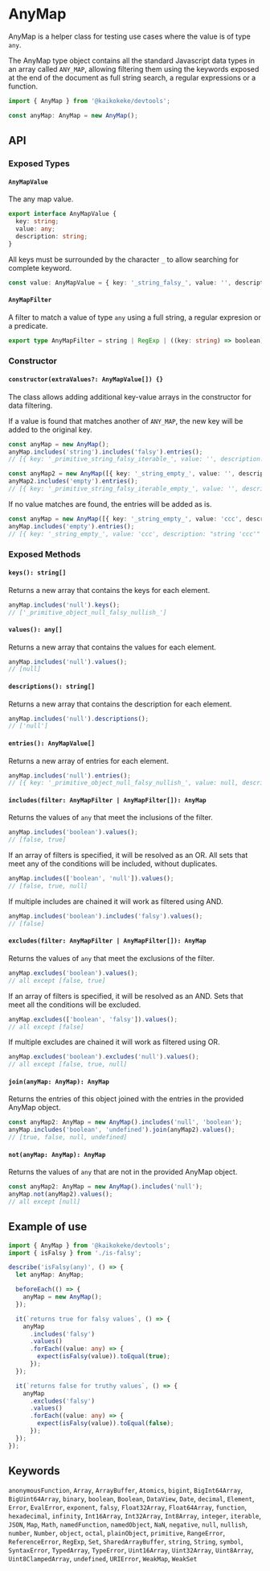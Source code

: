 # AnyMap

AnyMap is a helper class for testing use cases where the value is of type `any`.

The AnyMap type object contains all the standard Javascript data types in an array called `ANY_MAP`, allowing filtering them using the keywords exposed at the end of the document as full string search, a regular expressions or a function.

```ts
import { AnyMap } from '@kaikokeke/devtools';

const anyMap: AnyMap = new AnyMap();
```

## API

### Exposed Types

#### `AnyMapValue`

The any map value.

```ts
export interface AnyMapValue {
  key: string;
  value: any;
  description: string;
}
```

All keys must be surrounded by the character `_` to allow searching for complete keyword.

```ts
const value: AnyMapValue = { key: '_string_falsy_', value: '', description: "string ''" };
```

#### `AnyMapFilter`

A filter to match a value of type `any` using a full string, a regular expresion or a predicate.

```ts
export type AnyMapFilter = string | RegExp | ((key: string) => boolean);
```

### Constructor

#### `constructor(extraValues?: AnyMapValue[]) {}`

The class allows adding additional key-value arrays ​​in the constructor for data filtering.

If a value is found that matches another of `ANY_MAP`, the new key will be added to the original key.

```ts
const anyMap = new AnyMap();
anyMap.includes('string').includes('falsy').entries();
// [{ key: '_primitive_string_falsy_iterable_', value: '', description: "string ''" }]

const anyMap2 = new AnyMap([{ key: '_string_empty_', value: '', description: '' }]);
anyMap2.includes('empty').entries();
// [{ key: '_primitive_string_falsy_iterable_empty_', value: '', description: "string ''" }]
```

If no value matches are found, the entries will be added as is.

```ts
const anyMap = new AnyMap([{ key: '_string_empty_', value: 'ccc', description: "string 'ccc'" }]);
anyMap.includes('empty').entries();
// [{ key: '_string_empty_', value: 'ccc', description: "string 'ccc'" }]
```

### Exposed Methods

#### `keys(): string[]`

Returns a new array that contains the keys for each element.

```ts
anyMap.includes('null').keys();
// ['_primitive_object_null_falsy_nullish_']
```

#### `values(): any[]`

Returns a new array that contains the values for each element.

```ts
anyMap.includes('null').values();
// [null]
```

#### `descriptions(): string[]`

Returns a new array that contains the description for each element.

```ts
anyMap.includes('null').descriptions();
// ['null']
```

#### `entries(): AnyMapValue[]`

Returns a new array of entries for each element.

```ts
anyMap.includes('null').entries();
// [{ key: '_primitive_object_null_falsy_nullish_', value: null, description: 'null' }]
```

#### `includes(filter: AnyMapFilter | AnyMapFilter[]): AnyMap`

Returns the values of `any` that meet the inclusions of the filter.

```ts
anyMap.includes('boolean').values();
// [false, true]
```

If an array of filters is specified, it will be resolved as an OR.
All sets that meet any of the conditions will be included, without duplicates.

```ts
anyMap.includes(['boolean', 'null']).values();
// [false, true, null]
```

If multiple includes are chained it will work as filtered using AND.

```ts
anyMap.includes('boolean').includes('falsy').values();
// [false]
```

#### `excludes(filter: AnyMapFilter | AnyMapFilter[]): AnyMap`

Returns the values of `any` that meet the exclusions of the filter.

```ts
anyMap.excludes('boolean').values();
// all except [false, true]
```

If an array of filters is specified, it will be resolved as an AND.
Sets that meet all the conditions will be excluded.

```ts
anyMap.excludes(['boolean', 'falsy']).values();
// all except [false]
```

If multiple excludes are chained it will work as filtered using OR.

```ts
anyMap.excludes('boolean').excludes('null').values();
// all except [false, true, null]
```

#### `join(anyMap: AnyMap): AnyMap`

Returns the entries of this object joined with the entries in the provided AnyMap object.

```ts
const anyMap2: AnyMap = new AnyMap().includes('null', 'boolean');
anyMap.includes('boolean', 'undefined').join(anyMap2).values();
// [true, false, null, undefined]
```

#### `not(anyMap: AnyMap): AnyMap`

Returns the values of `any` that are not in the provided AnyMap object.

```ts
const anyMap2: AnyMap = new AnyMap().includes('null');
anyMap.not(anyMap2).values();
// all except [null]
```

## Example of use

```ts
import { AnyMap } from '@kaikokeke/devtools';
import { isFalsy } from './is-falsy';

describe('isFalsy(any)', () => {
  let anyMap: AnyMap;

  beforeEach(() => {
    anyMap = new AnyMap();
  });

  it(`returns true for falsy values`, () => {
    anyMap
      .includes('falsy')
      .values()
      .forEach((value: any) => {
        expect(isFalsy(value)).toEqual(true);
      });
  });

  it(`returns false for truthy values`, () => {
    anyMap
      .excludes('falsy')
      .values()
      .forEach((value: any) => {
        expect(isFalsy(value)).toEqual(false);
      });
  });
});
```

## Keywords

`anonymousFunction`, `Array`, `ArrayBuffer`, `Atomics`, `bigint`, `BigInt64Array`, `BigUint64Array`, `binary`, `boolean`, `Boolean`, `DataView`, `Date`, `decimal`, `Element`, `Error`, `EvalError`, `exponent`, `falsy`, `Float32Array`, `Float64Array`, `function`, `hexadecimal`, `infinity`, `Int16Array`, `Int32Array`, `Int8Array`, `integer`, `iterable`, `JSON`, `Map`, `Math`, `namedFunction`, `namedObject`, `NaN`, `negative`, `null`, `nullish`, `number`, `Number`, `object`, `octal`, `plainObject`, `primitive`, `RangeError`, `ReferenceError`, `RegExp`, `Set`, `SharedArrayBuffer`, `string`, `String`, `symbol`, `SyntaxError`, `TypedArray`, `TypeError`, `Uint16Array`, `Uint32Array`, `Uint8Array`, `Uint8ClampedArray`, `undefined`, `URIError`, `WeakMap`, `WeakSet`
